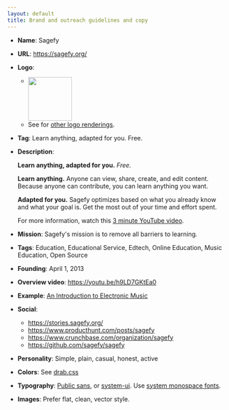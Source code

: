 ```yaml
---
layout: default
title: Brand and outreach guidelines and copy
---
```


- **Name**: Sagefy
- **URL**: <https://sagefy.org/>
- **Logo**:
  - <img src="https://raw.githubusercontent.com/sagefy/sagefy/master/nginx/astrolabe-white-square.png" width="100" style="vertical-align:top" />
  - See for [other logo renderings](https://github.com/sagefy/sagefy/tree/master/nginx).
- **Tag**: Learn anything, adapted for you. Free.
- **Description**:

  **Learn anything, adapted for you.** _Free._

  **Learn anything.** Anyone can view, share, create, and edit content. Because anyone can contribute, you can learn anything you want.

  **Adapted for you.** Sagefy optimizes based on what you already know and what your goal is. Get the most out of your time and effort spent.

  For more information, watch this [3 minute YouTube video](https://youtu.be/h9LD7GKtEa0).

- **Mission**: Sagefy's mission is to remove all barriers to learning.
- **Tags**: Education, Educational Service, Edtech, Online Education, Music Education, Open Source
- **Founding**: April 1, 2013
- **Overview video**: <https://youtu.be/h9LD7GKtEa0>
- **Example**: [An Introduction to Electronic Music](https://sagefy.org/subjects/EU7YbwNsNzChujKZ1tt2Nx)
- **Social**:
  - <https://stories.sagefy.org/>
  - <https://www.producthunt.com/posts/sagefy>
  - <https://www.crunchbase.com/organization/sagefy>
  - <https://github.com/sagefy/sagefy>
- **Personality**: Simple, plain, casual, honest, active
- **Colors**: See [drab.css](https://github.com/heiskr/drab.css/blob/master/css/drab.partial.css#L5-L15)
- **Typography**: [Public sans](https://public-sans.digital.gov/), or [system-ui](https://github.com/twbs/bootstrap/blob/b1f49092877c83bf2007cc363fc5c6925cc0dc8c/scss/_variables.scss#L287). Use [system monospace fonts](https://github.com/twbs/bootstrap/blob/b1f49092877c83bf2007cc363fc5c6925cc0dc8c/scss/_variables.scss#L288).
- **Images**: Prefer flat, clean, vector style.

